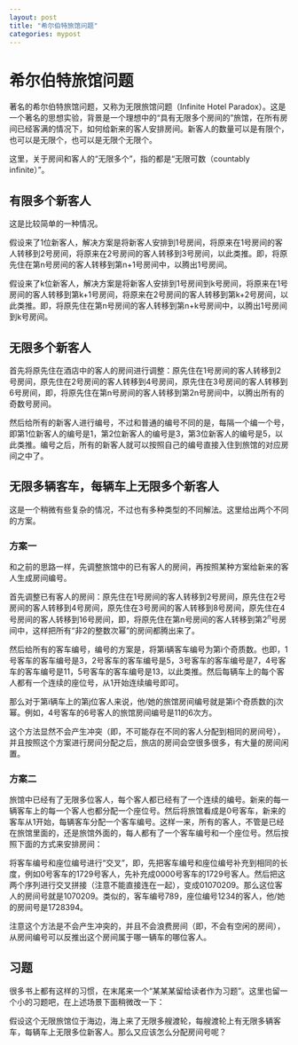 ```yaml
---
layout: post
title: "希尔伯特旅馆问题"
categories: mypost
---
```


# 希尔伯特旅馆问题

著名的希尔伯特旅馆问题，又称为无限旅馆问题（Infinite Hotel Paradox）。这是一个著名的思想实验，背景是一个理想中的“具有无限多个房间的”旅馆，在所有房间已经客满的情况下，如何给新来的客人安排房间。新客人的数量可以是有限个，也可以是无限个，也可以是无限个无限个。

这里，关于房间和客人的“无限多个”，指的都是“无限可数（countably infinite）”。

## 有限多个新客人

这是比较简单的一种情况。

假设来了1位新客人，解决方案是将新客人安排到1号房间，将原来在1号房间的客人转移到2号房间，将原来在2号房间的客人转移到3号房间，以此类推。即，将原先住在第n号房间的客人转移到第n+1号房间中，以腾出1号房间。

假设来了k位新客人，解决方案是将新客人安排到1号房间到k号房间，将原来在1号房间的客人转移到第k+1号房间，将原来在2号房间的客人转移到第k+2号房间，以此类推。即，将原先住在第n号房间的客人转移到第n+k号房间中，以腾出1号房间到k号房间。

## 无限多个新客人

首先将原先住在酒店中的客人的房间进行调整：原先住在1号房间的客人转移到2号房间，原先住在2号房间的客人转移到4号房间，原先住在3号房间的客人转移到6号房间，即，将原先住在第n号房间的客人转移到第2n号房间中，以腾出所有的奇数号房间。

然后给所有的新客人进行编号，不过和普通的编号不同的是，每隔一个编一个号，即第1位新客人的编号是1，第2位新客人的编号是3，第3位新客人的编号是5，以此类推。编号之后，所有的新客人就可以按照自己的编号直接入住到旅馆的对应房间之中了。

## 无限多辆客车，每辆车上无限多个新客人

这是一个稍微有些复杂的情况，不过也有多种类型的不同解法。这里给出两个不同的方案。

### 方案一

和之前的思路一样，先调整旅馆中的已有客人的房间，再按照某种方案给新来的客人生成房间编号。

首先调整已有客人的房间：原先住在1号房间的客人转移到2号房间，原先住在2号房间的客人转移到4号房间，原先住在3号房间的客人转移到8号房间，原先住在4号房间的客人转移到16号房间，即，将原先住在第n号房间的客人转移到第$2^n$号房间中，这样把所有“非2的整数次幂”的房间都腾出来了。

然后给所有的客车编号，编号的方案是，将第i辆客车编号为第i个奇质数。也即，1号客车的客车编号是3，2号客车的客车编号是5，3号客车的客车编号是7，4号客车的客车编号是11，5号客车的客车编号是13，以此类推。然后每辆车上的每个客人都有一个连续的座位号，从1开始连续编号即可。

那么对于第i辆车上的第j位客人来说，他/她的旅馆房间编号就是第i个奇质数的j次幂。例如，4号客车的6号客人的旅馆房间编号是11的6次方。

这个方法显然不会产生冲突（即，不可能存在不同的客人分配到相同的房间号），并且按照这个方案进行房间分配之后，旅店的房间会空很多很多，有大量的房间闲置。

### 方案二

旅馆中已经有了无限多位客人，每个客人都已经有了一个连续的编号。新来的每一辆客车上的每一个客人也都分配一个座位号。然后将旅馆看成是0号客车，新来的客车从1开始，每辆客车分配一个客车编号。这样一来，所有的客人，不管是已经在旅馆里面的，还是旅馆外面的，每人都有了一个客车编号和一个座位号。然后按照下面的方式来安排房间：

将客车编号和座位编号进行“交叉”，即，先把客车编号和座位编号补充到相同的长度，例如0号客车的1729号客人，先补充成0000号客车的1729号客人。然后把这两个序列进行交叉拼接（注意不能直接连在一起），变成01070209。那么这位客人的房间号就是1070209。类似的，客车编号789，座位编号1234的客人，他/她的房间号是1728394。

注意这个方法是不会产生冲突的，并且不会浪费房间（即，不会有空闲的房间），从房间编号可以反推出这个房间属于哪一辆车的哪位客人。

## 习题

很多书上都有这样的习惯，在末尾来一个“某某某留给读者作为习题”。这里也留一个小的习题吧，在上述场景下面稍微改一下：

假设这个无限旅馆位于海边，海上来了无限多艘渡轮，每艘渡轮上有无限多辆客车，每辆车上无限多位新客人。那么又应该怎么分配房间号呢？

